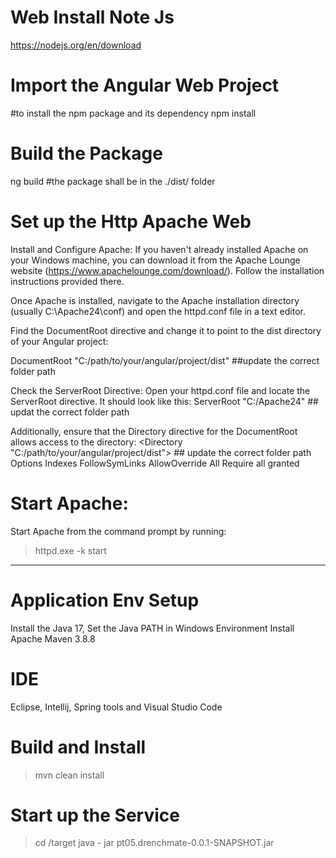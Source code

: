 Web
Install Note Js
===================
https://nodejs.org/en/download

Import the Angular Web Project
=================================
#to install the npm package and its dependency
npm install 

Build the Package
===================
ng build #the package shall be in the ./dist/ folder 

Set up the Http Apache Web
===============================
Install and Configure Apache:
If you haven't already installed Apache on your Windows machine, you can download it from the Apache Lounge website (https://www.apachelounge.com/download/). Follow the installation instructions provided there.

Once Apache is installed, navigate to the Apache installation directory (usually C:\Apache24\conf) and open the httpd.conf file in a text editor.

Find the DocumentRoot directive and change it to point to the dist directory of your Angular project:

DocumentRoot "C:/path/to/your/angular/project/dist"  ##update the correct folder path

Check the ServerRoot Directive:
Open your httpd.conf file and locate the ServerRoot directive. It should look like this:
ServerRoot "C:/Apache24"  ## updat the correct folder path

Additionally, ensure that the Directory directive for the DocumentRoot allows access to the directory:
<Directory "C:/path/to/your/angular/project/dist"> ## update the correct folder path
    Options Indexes FollowSymLinks
    AllowOverride All
    Require all granted
</Directory>

Start Apache:
======================
Start Apache from the command prompt by running:
> httpd.exe -k start

--------------------------------------------------
Application
Env Setup
=====================================================
Install the Java 17, Set the Java PATH in Windows Environment
Install Apache Maven 3.8.8 

IDE
======================================================
Eclipse, Intellij, Spring tools and Visual Studio Code

Build and Install
=====================================================
> mvn clean install

Start up the Service
=====================================================
> cd /target
> java - jar pt05.drenchmate-0.0.1-SNAPSHOT.jar


